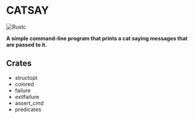 # CATSAY
![Rustc](https://img.shields.io/badge/rust-nightly-red)

**A simple command-line program that prints a cat saying messages that are passed to it.**

## Crates 
* structopt 
* colored 
* failure 
* exitfailure 
* assert_cmd 
* predicates 
